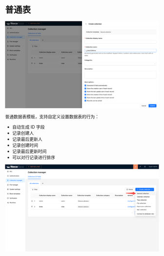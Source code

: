 # 普通表

![](./static/JM3ab75AroudtGxgvszc7aEznnb.png)

普通数据表模板，支持自定义设置数据表的行为：

- 自动生成 ID 字段
- 记录创建人
- 记录最后更新人
- 记录创建时间
- 记录最后更新时间
- 可以对行记录进行排序

![](./static/NG7NbgZIpolAp8xXy8JcKJDRnGe.png)
